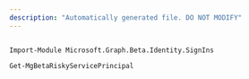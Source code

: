 ```yaml
---
description: "Automatically generated file. DO NOT MODIFY"
---
```


```powershellv2

Import-Module Microsoft.Graph.Beta.Identity.SignIns

Get-MgBetaRiskyServicePrincipal

```